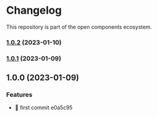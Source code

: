 # Changelog

This repository is part of the open components ecosystem.
### [1.0.2](https://github.com/foxprogs/test-changelog/compare/v1.0.1...v1.0.2) (2023-01-10)

### [1.0.1](https://github.com/mokkapps/changelog-generator-demo/compare/v1.0.0...v1.0.1) (2023-01-09)

## 1.0.0 (2023-01-09)


### Features

* :rocket: first commit e0a5c95
